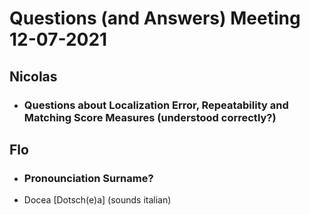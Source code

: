 # Questions (and Answers) Meeting 12-07-2021

## Nicolas
* ### Questions about Localization Error, Repeatability and Matching Score Measures (understood correctly?)

## Flo
* ### Pronounciation Surname?
* Docea [Dotsch(e)a] (sounds italian)
